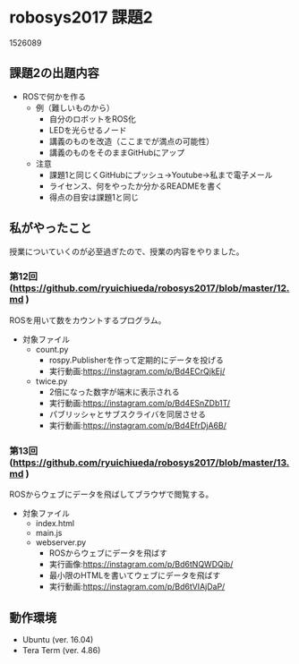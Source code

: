 # robosys2017 課題2 

1526089 

## 課題2の出題内容 

* ROSで何かを作る
  * 例（難しいものから）
    * 自分のロボットをROS化
    * LEDを光らせるノード
    * 講義のものを改造（ここまでが満点の可能性）
    * 講義のものをそのままGitHubにアップ
  * 注意
    * 課題1と同じくGitHubにプッシュ->Youtube->私まで電子メール
    * ライセンス、何をやったか分かるREADMEを書く
    * 得点の目安は課題1と同じ

## 私がやったこと

授業についていくのが必至過ぎたので、授業の内容をやりました。  
### 第12回 (https://github.com/ryuichiueda/robosys2017/blob/master/12.md )
ROSを用いて数をカウントするプログラム。 
* 対象ファイル 
  * count.py 
    * rospy.Publisherを作って定期的にデータを投げる 
    * 実行動画:https://instagram.com/p/Bd4ECrQjkEj/
  * twice.py 
    * 2倍になった数字が端末に表示される
    * 実行動画:https://instagram.com/p/Bd4ESnZDb1T/ 
    * パブリッシャとサブスクライバを同居させる
    * 実行動画:https://instagram.com/p/Bd4EfrDjA6B/
    
### 第13回 (https://github.com/ryuichiueda/robosys2017/blob/master/13.md )
ROSからウェブにデータを飛ばしてブラウザで閲覧する。 
* 対象ファイル 
  * index.html 
  * main.js 
  * webserver.py 
    * ROSからウェブにデータを飛ばす
    * 実行画像:https://instagram.com/p/Bd6tNQWDQib/ 
    * 最小限のHTMLを書いてウェブにデータを飛ばす
    * 実行動画:https://instagram.com/p/Bd6tVIAjDaP/ 
    
## 動作環境　　
- Ubuntu (ver. 16.04)  
- Tera Term (ver. 4.86)　　
